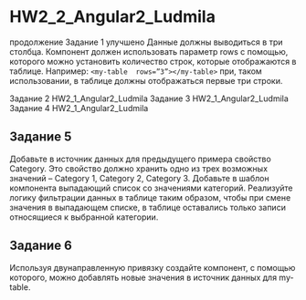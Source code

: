 # HW2_2_Angular2_Ludmila
продолжение 
Задание 1 улучшено
Данные должны выводиться в три столбца. Компонент должен использовать параметр rows с помощью, которого можно установить количество строк, которые отображаются в таблице.
Например: `<my-table  rows=”3”></my-table>` при, таком использовании, в таблице должны отображаться первые три строки.

Задание 2 HW2_1_Angular2_Ludmila
Задание 3 HW2_1_Angular2_Ludmila
Задание 4 HW2_1_Angular2_Ludmila

## Задание 5 
Добавьте в источник данных для предыдущего примера свойство Category. 
Это свойство должно хранить одно из трех возможных значений – Category 1, Category 2, Category 3.
Добавьте в шаблон компонента выпадающий список со значениями категорий. 
Реализуйте логику фильтрации данных в таблице таким образом, чтобы при смене значения в
выпадающем списке, в таблице оставались только записи относящиеся к выбранной категории.

## Задание 6

Используя двунаправленную привязку создайте компонент, с помощью которого, можно
добавлять новые значения в источник данных для my-table.

